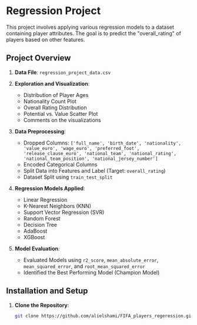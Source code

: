# Regression Project

This project involves applying various regression models to a dataset containing player attributes. The goal is to predict the "overall_rating" of players based on other features.

## Project Overview

1. **Data File**: `regression_project_data.csv`
2. **Exploration and Visualization**:

   - Distribution of Player Ages
   - Nationality Count Plot
   - Overall Rating Distribution
   - Potential vs. Value Scatter Plot
   - Comments on the visualizations

3. **Data Preprocessing**:

   - Dropped Columns: `['full_name', 'birth_date', 'nationality', 'value_euro', 'wage_euro', 'preferred_foot', 'release_clause_euro', 'national_team', 'national_rating', 'national_team_position', 'national_jersey_number']`
   - Encoded Categorical Columns
   - Split Data into Features and Label (Target: `overall_rating`)
   - Dataset Split using `train_test_split`

4. **Regression Models Applied**:

   - Linear Regression
   - K-Nearest Neighbors (KNN)
   - Support Vector Regression (SVR)
   - Random Forest
   - Decision Tree
   - AdaBoost
   - XGBoost

5. **Model Evaluation**:
   - Evaluated Models using `r2_score`, `mean_absolute_error`, `mean_squared_error`, and `root_mean_squared_error`
   - Identified the Best Performing Model (Champion Model)

## Installation and Setup

1. **Clone the Repository**:
   ```bash
   git clone https://github.com/alielshami/FIFA_players_regeression.git
   ```
